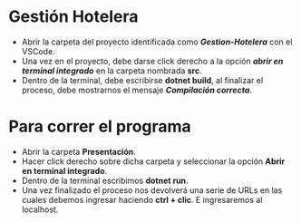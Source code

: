 # Gestión Hotelera

- Abrir la carpeta del proyecto identificada como _**Gestion-Hotelera**_ con el VSCode. 
- Una vez en el proyecto, debe darse click derecho a la opción _**abrir en terminal integrado**_ en la carpeta nombrada **src**. 
- Dentro de la terminal, debe escribirse **dotnet build**, al finalizar el proceso, debe mostrarnos el mensaje _**Compilación correcta**_. 

# Para correr el programa
- Abrir la carpeta **Presentación**.
- Hacer click derecho sobre dicha carpeta y seleccionar la opción **Abrir en terminal integrado**. 
- Dentro de la terminal escribimos **dotnet run**. 
- Una vez finalizado el proceso nos devolverá una serie de URLs en las cuales debemos ingresar haciendo **ctrl + clic**. E ingresaremos al localhost. 


